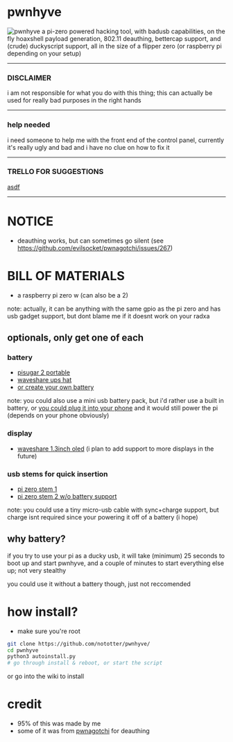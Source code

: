 # pwnhyve
![pwnhyve](https://user-images.githubusercontent.com/42103041/209862002-9ef1712c-38c5-424d-8017-fc9f119492af.png)
a pi-zero powered hacking tool, with badusb capabilities, on the fly hoaxshell payload generation, 802.11 deauthing, bettercap support, and (crude) duckyscript support, all in the size of a flipper zero (or raspberry pi depending on your setup)

***
### DISCLAIMER
i am not responsible for what you do with this thing; this can actually be used for really bad purposes in the right hands
***
### help needed
i need someone to help me with the front end of the control panel, currently it's really ugly and bad and i have no clue on how to fix it
***
### TRELLO FOR SUGGESTIONS
[asdf](https://trello.com/b/ncgSqzpb/plans-for-pwnhyve)
***

# NOTICE
- deauthing works, but can sometimes go silent (see https://github.com/evilsocket/pwnagotchi/issues/267)

# BILL OF MATERIALS
- a raspberry pi zero w (can also be a 2)

note: actually, it can be anything with the same gpio as the pi zero and has usb gadget support, but dont blame me if it doesnt work on your radxa
## optionals, only get one of each
### battery
- [pisugar 2 portable](https://www.tindie.com/products/pisugar/pisugar-2-battery-for-raspberry-pi-zero/)
- [waveshare ups hat](https://www.waveshare.com/ups-hat-c.htm)
- [or create your own battery](https://github.com/nototter/pwnhyve/wiki/making-your-own-pi-zero-battery-ups)

note: you could also use a mini usb battery pack, but i'd rather use a built in battery, or [you could plug it into your phone](https://www.amazon.com/Cable-Matters-Micro-Braided-Jacket/dp/B0746NHSCZ) and it would still power the pi (depends on your phone obviously)
### display
- [waveshare 1.3inch oled](https://www.waveshare.com/wiki/1.3inch_OLED_HAT) (i plan to add support to more displays in the future)
### usb stems for quick insertion
- [pi zero stem 1](https://zerostem.io/)
- [pi zero stem 2 w/o battery support](https://www.amazon.com/risingsaplings-Connector-Expansion-Breakout-Raspberry/dp/B0924TM6NJ)

note: you could use a tiny micro-usb cable with sync+charge support, but charge isnt required since your powering it off of a battery (i hope)

## why battery?
if you try to use your pi as a ducky usb, it will take (minimum) 25 seconds to boot up and start pwnhyve, and a couple of minutes to start everything else up; not very stealthy

you could use it without a battery though, just not reccomended

# how install?
- make sure you're root
```bash
git clone https://github.com/nototter/pwnhyve/
cd pwnhyve
python3 autoinstall.py
# go through install & reboot, or start the script
```
or go into the wiki to install

# credit
- 95% of this was made by me
- some of it was from [pwnagotchi](https://github.com/evilsocket/pwnagotchi/) for deauthing
